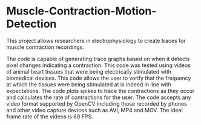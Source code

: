 # Muscle-Contraction-Motion-Detection

This project allows researchers in electrophysiology to create traces for muscle contraction recordings. 

The code is capable of generating trace graphs based on when it detects pixel changes indicating a contraction. This code was tested using videos of animal heart tissues that were being electrically stimulated with biomedical devices. This code allows the user to verify that the frequency at which the tissues were being stimulated at is indeed in line with expectations. The code plots spikes to trace the contractions as they occur and calculates the rate of contractions for the user. The code accepts any video format supported by OpenCV including those recorded by phones and other video capture devices such as AVI, MP4 and MOV. The ideal frame rate of the videos is 60 FPS.
